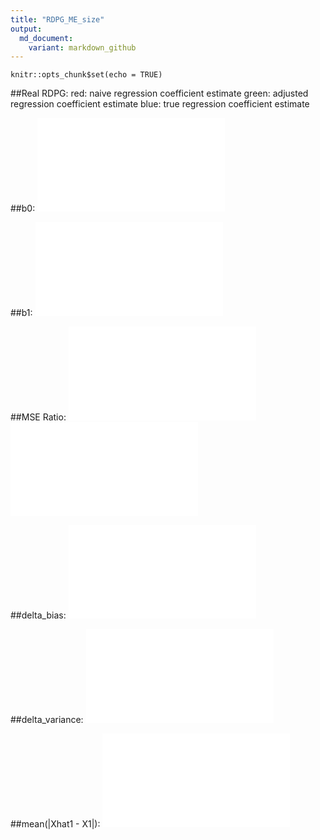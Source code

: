 ```yaml
---
title: "RDPG_ME_size"
output:
  md_document:
    variant: markdown_github
---
```


```{r setup, include=FALSE}
knitr::opts_chunk$set(echo = TRUE)
```

##Real RDPG: 
red: naive regression coefficient estimate
green: adjusted regression coefficient estimate
blue: true regression coefficient estimate
  
##b0:
![](RDPG_ME_size_files/RDPG_ME_files/beta0_size.pdf)

##b1:
  ![](RDPG_ME_size_files/RDPG_ME_files/beta1_size.pdf)

##MSE Ratio:
![](RDPG_ME_size_files/RDPG_ME_files/beta_real_strc_mse_size.pdf)
![](RDPG_ME_size_files/RDPG_ME_files/beta_real_strc_mse_size_500.pdf)

##delta_bias:
![](RDPG_ME_size_files/RDPG_ME_files/delta_bias_real_strc_size.pdf)

##delta_variance:
![](RDPG_ME_size_files/RDPG_ME_files/delta_var_real_strc_size.pdf)

##mean(|Xhat1 - X1|):
![](RDPG_ME_size_files/RDPG_ME_files/Xhat1_bias_size.pdf)


